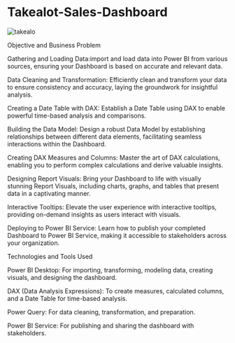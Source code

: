 # Takealot-Sales-Dashboard
![takealo](https://github.com/user-attachments/assets/47b749f2-0a7c-4559-baf1-a4ca93955771)

Objective and Business Problem

Gathering and Loading Data:import and load data into Power BI from various sources, ensuring your Dashboard is based on accurate and relevant data.

Data Cleaning and Transformation: Efficiently clean and transform your data to ensure consistency and accuracy, laying the groundwork for insightful analysis.

Creating a Date Table with DAX: Establish a Date Table using DAX to enable powerful time-based analysis and comparisons.

Building the Data Model: Design a robust Data Model by establishing relationships between different data elements, facilitating seamless interactions within the Dashboard.

Creating DAX Measures and Columns: Master the art of DAX calculations, enabling you to perform complex calculations and derive valuable insights.

Designing Report Visuals: Bring your Dashboard to life with visually stunning Report Visuals, including charts, graphs, and tables that present data in a captivating manner.

Interactive Tooltips: Elevate the user experience with interactive tooltips, providing on-demand insights as users interact with visuals.

Deploying to Power BI Service: Learn how to publish your completed Dashboard to Power BI Service, making it accessible to stakeholders across your organization.

Technologies and Tools Used

Power BI Desktop: For importing, transforming, modeling data, creating visuals, and designing the dashboard.

DAX (Data Analysis Expressions): To create measures, calculated columns, and a Date Table for time-based analysis.

Power Query: For data cleaning, transformation, and preparation.

Power BI Service: For publishing and sharing the dashboard with stakeholders.
